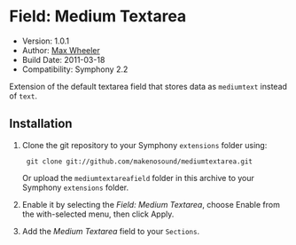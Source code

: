 # Field: Medium Textarea
 
* Version: 1.0.1
* Author: [Max Wheeler](http://makenosound.com)
* Build Date: 2011-03-18
* Compatibility: Symphony 2.2

Extension of the default textarea field that stores data as `mediumtext` instead of `text`.

## Installation

1. Clone the git repository to your Symphony `extensions` folder using:

		git clone git://github.com/makenosound/mediumtextarea.git
 
	Or upload the `mediumtextareafield` folder in this archive to your Symphony `extensions` folder.
 
2. Enable it by selecting the *Field: Medium Textarea*, choose Enable from the with-selected menu, then click Apply.
 
3. Add the *Medium Textarea* field to your `Sections`.